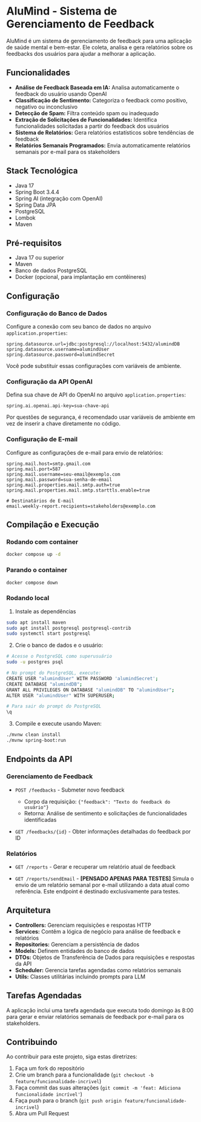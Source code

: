 # AluMind - Sistema de Gerenciamento de Feedback

AluMind é um sistema de gerenciamento de feedback para uma aplicação de saúde mental e bem-estar. Ele coleta, analisa e gera relatórios sobre os feedbacks dos usuários para ajudar a melhorar a aplicação.

## Funcionalidades

- **Análise de Feedback Baseada em IA:** Analisa automaticamente o feedback do usuário usando OpenAI
- **Classificação de Sentimento:** Categoriza o feedback como positivo, negativo ou inconclusivo
- **Detecção de Spam:** Filtra conteúdo spam ou inadequado
- **Extração de Solicitações de Funcionalidades:** Identifica funcionalidades solicitadas a partir do feedback dos usuários
- **Sistema de Relatórios:** Gera relatórios estatísticos sobre tendências de feedback
- **Relatórios Semanais Programados:** Envia automaticamente relatórios semanais por e-mail para os stakeholders

## Stack Tecnológica

- Java 17
- Spring Boot 3.4.4
- Spring AI (integração com OpenAI)
- Spring Data JPA
- PostgreSQL
- Lombok
- Maven

## Pré-requisitos

- Java 17 ou superior
- Maven
- Banco de dados PostgreSQL
- Docker (opcional, para implantação em contêineres)

## Configuração

### Configuração do Banco de Dados

Configure a conexão com seu banco de dados no arquivo `application.properties`:

```properties
spring.datasource.url=jdbc:postgresql://localhost:5432/alumindDB
spring.datasource.username=alumindUser
spring.datasource.password=alumindSecret
```

Você pode substituir essas configurações com variáveis de ambiente.

### Configuração da API OpenAI

Defina sua chave de API do OpenAI no arquivo `application.properties`:

```properties
spring.ai.openai.api-key=sua-chave-api
```

Por questões de segurança, é recomendado usar variáveis de ambiente em vez de inserir a chave diretamente no código.

### Configuração de E-mail

Configure as configurações de e-mail para envio de relatórios:

```properties
spring.mail.host=smtp.gmail.com
spring.mail.port=587
spring.mail.username=seu-email@exemplo.com
spring.mail.password=sua-senha-de-email
spring.mail.properties.mail.smtp.auth=true
spring.mail.properties.mail.smtp.starttls.enable=true

# Destinatários de E-mail
email.weekly-report.recipients=stakeholders@exemplo.com
```

## Compilação e Execução

### Rodando com container
```bash
docker compose up -d
```

### Parando o container
```bash
docker compose down 
```

### Rodando local
1. Instale as dependências
```bash   
sudo apt install maven
sudo apt install postgresql postgresql-contrib
sudo systemctl start postgresql
```

2. Crie o banco de dados e o usuário:
```bash
# Acesse o PostgreSQL como superusuário
sudo -u postgres psql

# No prompt do PostgreSQL, execute:
CREATE USER "alumindUser" WITH PASSWORD 'alumindSecret';
CREATE DATABASE "alumindDB";
GRANT ALL PRIVILEGES ON DATABASE "alumindDB" TO "alumindUser";
ALTER USER "alumindUser" WITH SUPERUSER;

# Para sair do prompt do PostgreSQL
\q
```

3. Compile e execute usando Maven:
```bash
./mvnw clean install
./mvnw spring-boot:run
```

## Endpoints da API

### Gerenciamento de Feedback

- `POST /feedbacks` - Submeter novo feedback
  - Corpo da requisição: `{"feedback": "Texto do feedback do usuário"}`
  - Retorna: Análise de sentimento e solicitações de funcionalidades identificadas

- `GET /feedbacks/{id}` - Obter informações detalhadas do feedback por ID

### Relatórios

- `GET /reports` - Gerar e recuperar um relatório atual de feedback

- `GET /reports/sendEmail` - **[PENSADO APENAS PARA TESTES]** Simula o envio de um relatório semanal por e-mail utilizando a data atual como referência. Este endpoint é destinado exclusivamente para testes.

## Arquitetura

- **Controllers:** Gerenciam requisições e respostas HTTP
- **Services:** Contêm a lógica de negócio para análise de feedback e relatórios
- **Repositories:** Gerenciam a persistência de dados
- **Models:** Definem entidades do banco de dados
- **DTOs:** Objetos de Transferência de Dados para requisições e respostas da API
- **Scheduler:** Gerencia tarefas agendadas como relatórios semanais
- **Utils:** Classes utilitárias incluindo prompts para LLM

## Tarefas Agendadas

A aplicação inclui uma tarefa agendada que executa todo domingo às 8:00 para gerar e enviar relatórios semanais de feedback por e-mail para os stakeholders.

## Contribuindo

Ao contribuir para este projeto, siga estas diretrizes:

1. Faça um fork do repositório
2. Crie um branch para a funcionalidade (`git checkout -b feature/funcionalidade-incrivel`)
3. Faça commit das suas alterações (`git commit -m 'feat: Adiciona funcionalidade incrível'`)
4. Faça push para o branch (`git push origin feature/funcionalidade-incrivel`)
5. Abra um Pull Request